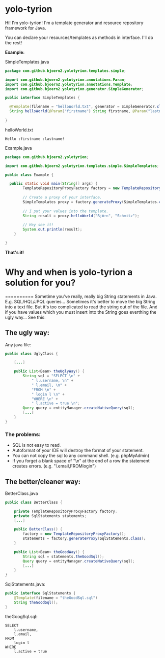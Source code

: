 **yolo-tyrion**
===========
Hi! I'm yolo-tyrion!
I'm a template generator and resource repository framework for Java.

You can declare your resources/templates as methods in interface. I'll do the rest!

**Example:**

SimpleTemplates.java
```java
package com.github.bjoern2.yolotyrion.templates.simple;

import com.github.bjoern2.yolotyrion.annotations.Param;
import com.github.bjoern2.yolotyrion.annotations.Template;
import com.github.bjoern2.yolotyrion.generator.SimpleGenerator;

public interface SimpleTemplates {

  @Template(filename = "helloWorld.txt", generator = SimpleGenerator.class)
  String helloWorld(@Param("firstname") String firstname, @Param("lastname") String lastname);
	
}
```

helloWorld.txt
```
Hello :firstname :lastname!
```

Example.java
```java
package com.github.bjoern2.yolotyrion;

import com.github.bjoern2.yolotyrion.templates.simple.SimpleTemplates;

public class Example {

  public static void main(String[] args) {
		TemplateRepositoryProxyFactory factory = new TemplateRepositoryProxyFactory();
		
		// Create a proxy of your interface.
		SimpleTemplates proxy = factory.generateProxy(SimpleTemplates.class);
		
		// I put your values into the template.
		String result = proxy.helloWorld("Björn", "Schmitz");
		
		// Hey see it!
		System.out.println(result);
	}

}
```

**That's it!**


# Why and when is yolo-tyrion a solution for you?
==========
Sometime you've really, really big String statements in Java. E.g. SQL/HQL/JPQL queries...
Sometimes it's better to move the big String into a text file. But it's too complicated to read the string out of the file. And if you have values which you must insert into the String goes everthing the ugly way...
See this:

## The ugly way:
Any java file:
```java
public class UglyClass {

	[...]

	public List<Bean> theUglyWay() {
		String sql = "SELECT \n" + 
			" l.username, \n" + 
			" l.email, \n" + 
			"FROM \n" + 
			" login l \n" +
			"WHERE \n" + 
			" l.active = true \n";
		Query query = entityManager.createNativeQuery(sql);
		[...]
	}
}
```
### The problems:
* SQL is not easy to read.
* Autoformat of your IDE will destroy the format of your statement.
* You can not copy the sql to any command shell. (e.g. phpMyAdmin)
* If you forget a blank space of "\n" at the end of a row the statement creates errors. (e.g. "l.email,FROMlogin")


## The better/cleaner way:

BetterClass.java
```java
public class BetterClass {

	private TemplateRepositoryProxyFactory factory;
	private SqlStatements statements;
	[...]

	public BetterClass() {
		factory = new TemplateRepositoryProxyFactory();
		statements = factory.generateProxy(SqlStatements.class);
	}

	public List<Bean> theGoodWay() {
		String sql = statements.theGoodSql();
		Query query = entityManager.createNativeQuery(sql);
		[...]
	}
}
```

SqlStatements.java:
```java
public interface SqlStatements {
	@Template(filename = "theGoodSql.sql")
	String theGoodSql();
}
```

theGoogSql.sql:
```
SELECT 
	l.username,
	l.email,
FROM
	login l
WHERE 
	l.active = true
```

